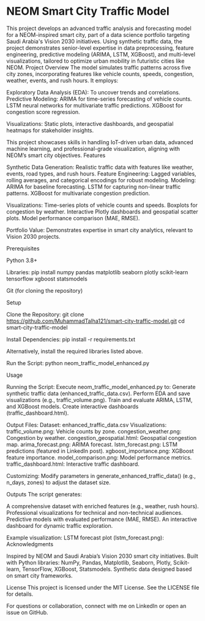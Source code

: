# NEOM Smart City Traffic Model
This project develops an advanced traffic analysis and forecasting model for a NEOM-inspired smart city, part of a data science portfolio targeting Saudi Arabia's Vision 2030 initiatives. Using synthetic traffic data, the project demonstrates senior-level expertise in data preprocessing, feature engineering, predictive modeling (ARIMA, LSTM, XGBoost), and multi-level visualizations, tailored to optimize urban mobility in futuristic cities like NEOM.
Project Overview
The model simulates traffic patterns across five city zones, incorporating features like vehicle counts, speeds, congestion, weather, events, and rush hours. It employs:

Exploratory Data Analysis (EDA): To uncover trends and correlations.
Predictive Modeling:
ARIMA for time-series forecasting of vehicle counts.
LSTM neural networks for multivariate traffic predictions.
XGBoost for congestion score regression.


Visualizations: Static plots, interactive dashboards, and geospatial heatmaps for stakeholder insights.

This project showcases skills in handling IoT-driven urban data, advanced machine learning, and professional-grade visualization, aligning with NEOM’s smart city objectives.
Features

Synthetic Data Generation: Realistic traffic data with features like weather, events, road types, and rush hours.
Feature Engineering: Lagged variables, rolling averages, and categorical encodings for robust modeling.
Modeling:
ARIMA for baseline forecasting.
LSTM for capturing non-linear traffic patterns.
XGBoost for multivariate congestion prediction.


Visualizations:
Time-series plots of vehicle counts and speeds.
Boxplots for congestion by weather.
Interactive Plotly dashboards and geospatial scatter plots.
Model performance comparison (MAE, RMSE).


Portfolio Value: Demonstrates expertise in smart city analytics, relevant to Vision 2030 projects.

Prerequisites

Python 3.8+

Libraries:
pip install numpy pandas matplotlib seaborn plotly scikit-learn tensorflow xgboost statsmodels


Git (for cloning the repository)


Setup

Clone the Repository:
git clone https://github.com/MuhammadTalha121/smart-city-traffic-model.git
cd smart-city-traffic-model


Install Dependencies:
pip install -r requirements.txt

Alternatively, install the required libraries listed above.

Run the Script:
python neom_traffic_model_enhanced.py



Usage

Running the Script: Execute neom_traffic_model_enhanced.py to:
Generate synthetic traffic data (enhanced_traffic_data.csv).
Perform EDA and save visualizations (e.g., traffic_volume.png).
Train and evaluate ARIMA, LSTM, and XGBoost models.
Create interactive dashboards (traffic_dashboard.html).


Output Files:
Dataset: enhanced_traffic_data.csv
Visualizations:
traffic_volume.png: Vehicle counts by zone.
congestion_weather.png: Congestion by weather.
congestion_geospatial.html: Geospatial congestion map.
arima_forecast.png: ARIMA forecast.
lstm_forecast.png: LSTM predictions (featured in LinkedIn post).
xgboost_importance.png: XGBoost feature importance.
model_comparison.png: Model performance metrics.
traffic_dashboard.html: Interactive traffic dashboard.




Customizing: Modify parameters in generate_enhanced_traffic_data() (e.g., n_days, zones) to adjust the dataset size.

Outputs
The script generates:

A comprehensive dataset with enriched features (e.g., weather, rush hours).
Professional visualizations for technical and non-technical audiences.
Predictive models with evaluated performance (MAE, RMSE).
An interactive dashboard for dynamic traffic exploration.

Example visualization: LSTM forecast plot (lstm_forecast.png):
Acknowledgments

Inspired by NEOM and Saudi Arabia’s Vision 2030 smart city initiatives.
Built with Python libraries: NumPy, Pandas, Matplotlib, Seaborn, Plotly, Scikit-learn, TensorFlow, XGBoost, Statsmodels.
Synthetic data designed based on smart city frameworks.

License
This project is licensed under the MIT License. See the LICENSE file for details.

For questions or collaboration, connect with me on LinkedIn or open an issue on GitHub.
